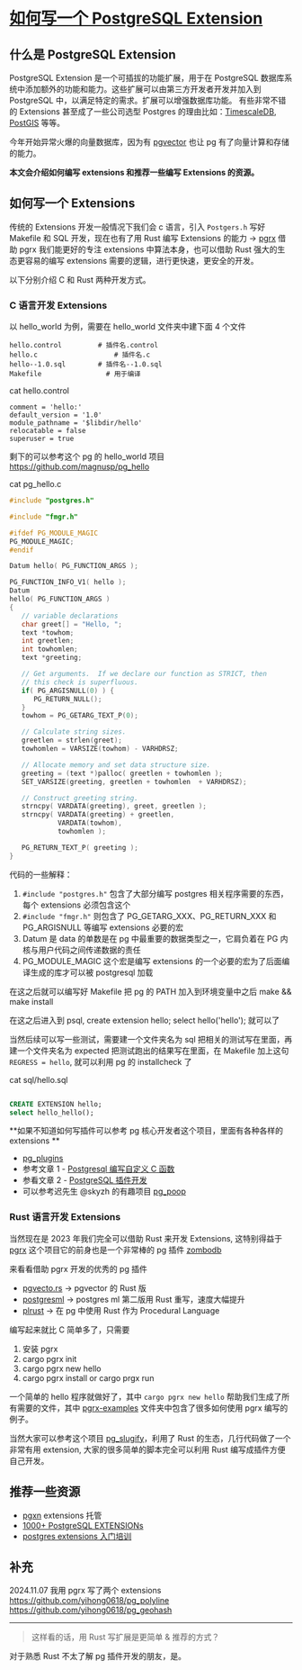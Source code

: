 # [如何写一个 PostgreSQL Extension](https://github.com/yihong0618/gitblog/issues/270)

## 什么是 PostgreSQL Extension

PostgreSQL Extension 是一个可插拔的功能扩展，用于在 PostgreSQL 数据库系统中添加额外的功能和能力。这些扩展可以由第三方开发者开发并加入到 PostgreSQL 中，以满足特定的需求。扩展可以增强数据库功能。
有些非常不错的 Extensions 甚至成了一些公司选型 Postgres 的理由比如：[TimescaleDB](https://www.timescale.com/blog/top-5-postgresql-extensions/#1-timescaledb), [PostGIS](https://www.timescale.com/blog/top-5-postgresql-extensions/#2-postgis) 等等。

今年开始异常火爆的向量数据库，因为有 [pgvector](https://github.com/pgvector/pgvector) 也让 pg 有了向量计算和存储的能力。

**本文会介绍如何编写 extensions 和推荐一些编写 Extensions 的资源。**

## 如何写一个 Extensions

传统的 Extensions 开发一般情况下我们会 c 语言，引入 `Postgers.h` 写好 Makefile 和 SQL 开发，现在也有了用 Rust 编写 Extensions 的能力 -> [pgrx](https://github.com/pgcentralfoundation/pgrx)  借助 pgrx 我们能更好的专注 extensions 中算法本身，也可以借助 Rust 强大的生态更容易的编写 extensions 需要的逻辑，进行更快速，更安全的开发。

以下分别介绍 C 和 Rust 两种开发方式。

### C 语言开发 Extensions

以 hello_world 为例，需要在 hello_world 文件夹中建下面 4 个文件

```
hello.control         # 插件名.control
hello.c                   # 插件名.c
hello--1.0.sql        # 插件名--1.0.sql
Makefile                # 用于编译
```

cat hello.control
```
comment = 'hello:'
default_version = '1.0'
module_pathname = '$libdir/hello'
relocatable = false
superuser = true
```
剩下的可以参考这个 pg 的 hello_world 项目 https://github.com/magnusp/pg_hello

cat pg_hello.c
```c
#include "postgres.h"

#include "fmgr.h"

#ifdef PG_MODULE_MAGIC
PG_MODULE_MAGIC;
#endif

Datum hello( PG_FUNCTION_ARGS );

PG_FUNCTION_INFO_V1( hello );
Datum
hello( PG_FUNCTION_ARGS )
{
   // variable declarations
   char greet[] = "Hello, ";
   text *towhom;
   int greetlen;
   int towhomlen;
   text *greeting;

   // Get arguments.  If we declare our function as STRICT, then
   // this check is superfluous.
   if( PG_ARGISNULL(0) ) {
      PG_RETURN_NULL();
   }
   towhom = PG_GETARG_TEXT_P(0);

   // Calculate string sizes.
   greetlen = strlen(greet);
   towhomlen = VARSIZE(towhom) - VARHDRSZ;

   // Allocate memory and set data structure size.
   greeting = (text *)palloc( greetlen + towhomlen );
   SET_VARSIZE(greeting, greetlen + towhomlen  + VARHDRSZ);

   // Construct greeting string.
   strncpy( VARDATA(greeting), greet, greetlen );
   strncpy( VARDATA(greeting) + greetlen,
            VARDATA(towhom),
            towhomlen );

   PG_RETURN_TEXT_P( greeting );
}
```

代码的一些解释：

1. `#include "postgres.h"` 包含了大部分编写 postgres 相关程序需要的东西，每个 extensions 必须包含这个
2. `#include "fmgr.h"` 则包含了 PG_GETARG_XXX、PG_RETURN_XXX 和 PG_ARGISNULL 等编写 extensions 必要的宏
3.  Datum 是 data 的单数是在 pg 中最重要的数据类型之一，它肩负着在 PG 内核与用户代码之间传递数据的责任
4. PG_MODULE_MAGIC 这个宏是编写 extensions 的一个必要的宏为了后面编译生成的库才可以被 postgresql 加载

在这之后就可以编写好 Makefile 把 pg 的 PATH 加入到环境变量中之后 make && make install

在这之后进入到 psql, create extension hello; select hello('hello'); 就可以了

当然后续可以写一些测试，需要建一个文件夹名为 sql 把相关的测试写在里面，再建一个文件夹名为 expected 把测试跑出的结果写在里面，在 Makefile 加上这句 `REGRESS = hello`, 就可以利用 pg 的 installcheck 了

cat sql/hello.sql

```sql

CREATE EXTENSION hello;
select hello_hello();
```
**如果不知道如何写插件可以参考 pg 核心开发者这个项目，里面有各种各样的 extensions **
- [pg_plugins](https://github.com/michaelpq/pg_plugins)
- 参考文章 1 - [Postgresql 编写自定义 C 函数](https://zhmin.github.io/posts/postgresql-c-function/)
- 参看文章 2 - [PostgreSQL 插件开发](https://csblog.cc/dbnotes/PostgreSQL%E6%8F%92%E4%BB%B6%E5%BC%80%E5%8F%91.html)
- 可以参考迟先生 @skyzh 的有趣项目 [pg_poop](https://github.com/skyzh/pg_poop) 

### Rust 语言开发 Extensions

当然现在是 2023 年我们完全可以借助 Rust 来开发 Extensions, 这特别得益于 [pgrx](https://github.com/pgcentralfoundation/pgrx) 这个项目它的前身也是一个非常棒的 pg 插件 [zombodb](https://github.com/zombodb/zombodb)

来看看借助 pgrx 开发的优秀的 pg 插件

- [pgvecto.rs](https://github.com/tensorchord/pgvecto.rs) -> pgvector 的 Rust 版
- [postgresml](https://github.com/postgresml/postgresml) -> postgres ml 第二版用 Rust 重写，速度大幅提升
- [plrust](https://github.com/yihong0618/gitblog/issues/270) -> 在 pg 中使用 Rust 作为 Procedural Language

编写起来就比 C 简单多了，只需要

1. 安装 pgrx
2. cargo pgrx init
3. cargo pgrx new hello
4. cargo pgrx install or cargo prgx run

一个简单的 hello 程序就做好了，其中 `cargo pgrx new hello` 帮助我们生成了所有需要的文件，其中 [pgrx-examples](https://github.com/pgcentralfoundation/pgrx/tree/master/pgrx-examples) 文件夹中包含了很多如何使用 pgrx 编写的例子。

当然大家可以参考这个项目 [pg_slugify](https://github.com/higuoxing/pg_slugify)，利用了 Rust 的生态，几行代码做了一个非常有用 extension, 大家的很多简单的脚本完全可以利用 Rust 编写成插件方便自己开发。

## 推荐一些资源

- [pgxn](https://pgxn.org/) extensions 托管
- [1000+ PostgreSQL EXTENSIONs](https://gist.github.com/joelonsql/e5aa27f8cc9bd22b8999b7de8aee9d47) 
- [postgres extensions 入门培训](https://github.com/yihong0618/gitblog/files/12194352/PostgreSQL20extension20develop20guide.1482475700.pdf)

## 补充
2024.11.07 我用 pgrx 写了两个 extensions
https://github.com/yihong0618/pg_polyline
https://github.com/yihong0618/pg_geohash


---

> 这样看的话，用 Rust 写扩展是更简单 & 推荐的方式？

对于熟悉 Rust 不太了解 pg 插件开发的朋友，是。